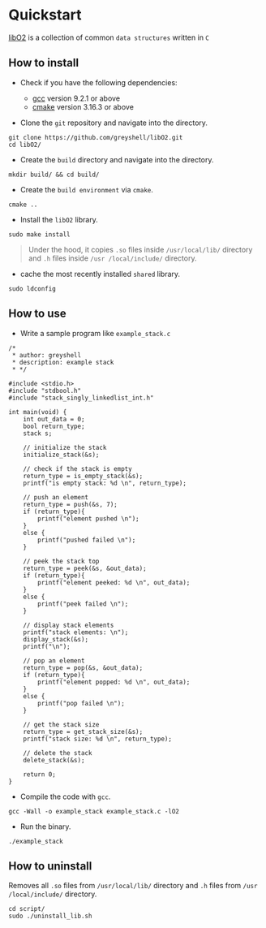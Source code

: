 # Quickstart

[libO2](https://github.com/greyshell/libO2) is a collection of common `data structures` written in `C`

## How to install

- Check if you have the following dependencies:
    - [gcc](https://gcc.gnu.org/) version 9.2.1 or above
    - [cmake](https://cmake.org/) version 3.16.3 or above

- Clone the `git` repository and navigate into the directory.
```
git clone https://github.com/greyshell/libO2.git
cd libO2/
```

- Create the `build` directory and navigate into the directory.
```
mkdir build/ && cd build/
```

- Create the `build environment` via `cmake`.
```
cmake ..
```

- Install the `libO2` library. 
```
sudo make install
```

> Under the hood, it copies `.so` files inside `/usr/local/lib/` directory and `.h` files inside `/usr
/local/include/` directory.

- cache the most recently installed `shared` library.
```
sudo ldconfig
```

## How to use

- Write a sample program like `example_stack.c`
```
/*
 * author: greyshell
 * description: example stack
 * */

#include <stdio.h>
#include "stdbool.h"
#include "stack_singly_linkedlist_int.h"

int main(void) {
    int out_data = 0;
    bool return_type;
    stack s;

    // initialize the stack
    initialize_stack(&s);

    // check if the stack is empty
    return_type = is_empty_stack(&s);
    printf("is empty stack: %d \n", return_type);

    // push an element
    return_type = push(&s, 7);
    if (return_type){
        printf("element pushed \n");
    }
    else {
        printf("pushed failed \n");
    }

    // peek the stack top
    return_type = peek(&s, &out_data);
    if (return_type){
        printf("element peeked: %d \n", out_data);
    }
    else {
        printf("peek failed \n");
    }

    // display stack elements
    printf("stack elements: \n");
    display_stack(&s);
    printf("\n");

    // pop an element
    return_type = pop(&s, &out_data);
    if (return_type){
        printf("element popped: %d \n", out_data);
    }
    else {
        printf("pop failed \n");
    }

    // get the stack size
    return_type = get_stack_size(&s);
    printf("stack size: %d \n", return_type);

    // delete the stack
    delete_stack(&s);

    return 0;
}
```

- Compile the code with `gcc`.
```
gcc -Wall -o example_stack example_stack.c -lO2
```
- Run the binary.
```
./example_stack
```

## How to uninstall

Removes all `.so` files from `/usr/local/lib/` directory and `.h` files from `/usr
/local/include/` directory.
```
cd script/ 
sudo ./uninstall_lib.sh 
```

